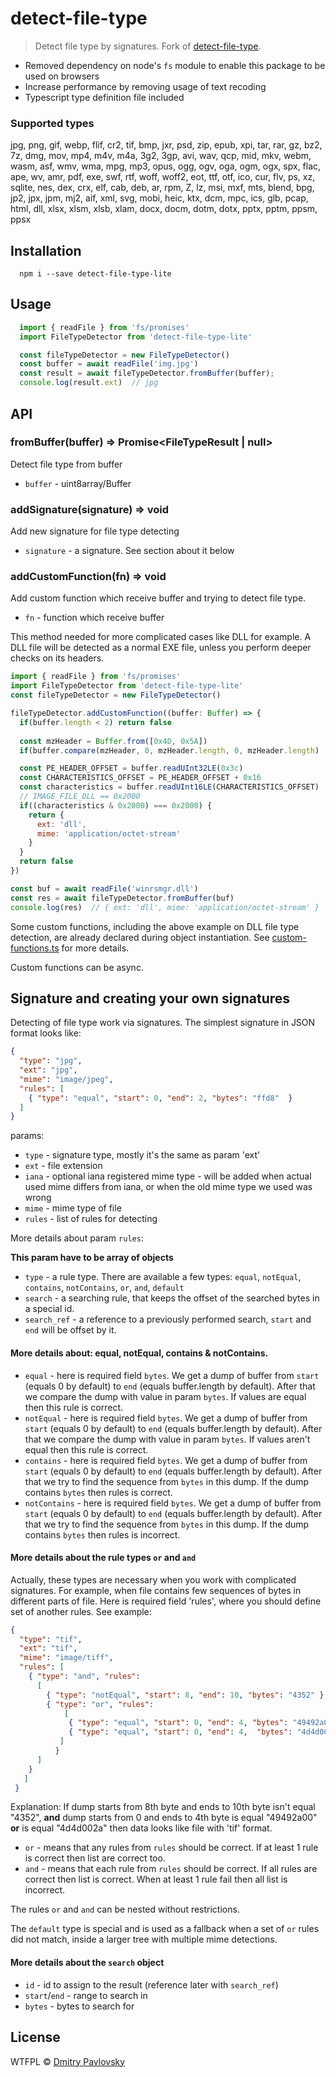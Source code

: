 # detect-file-type

> Detect file type by signatures. Fork of [detect-file-type](https://github.com/dimapaloskin/detect-file-type).

- Removed dependency on node's `fs` module to enable this package to be used on browsers
- Increase performance by removing usage of text recoding
- Typescript type definition file included

### Supported types
  jpg, png, gif, webp, flif, cr2, tif, bmp, jxr, psd, zip, epub, xpi, tar, rar, gz, bz2, 7z, dmg, mov, mp4, m4v, m4a, 3g2, 3gp, avi, wav, qcp, mid, mkv, webm, wasm, asf, wmv, wma, mpg, mp3, opus, ogg, ogv, oga, ogm, ogx, spx, flac, ape, wv, amr, pdf, exe, swf, rtf, woff, woff2, eot, ttf, otf, ico, cur, flv, ps, xz, sqlite, nes, dex, crx, elf, cab, deb, ar, rpm, Z, lz, msi, mxf, mts, blend, bpg, jp2, jpx, jpm, mj2, aif, xml, svg, mobi, heic, ktx, dcm, mpc, ics, glb, pcap, html, dll, xlsx, xlsm, xlsb, xlam, docx, docm, dotm, dotx, pptx, pptm, ppsm, ppsx

## Installation

```
  npm i --save detect-file-type-lite
```

## Usage

```js
  import { readFile } from 'fs/promises'
  import FileTypeDetector from 'detect-file-type-lite'

  const fileTypeDetector = new FileTypeDetector()
  const buffer = await readFile('img.jpg')
  const result = await fileTypeDetector.fromBuffer(buffer);
  console.log(result.ext)  // jpg
```

## API

### fromBuffer(buffer) => Promise\<FileTypeResult | null\>
Detect file type from buffer
- `buffer` - uint8array/Buffer

### addSignature(signature) => void
Add new signature for file type detecting
- `signature` - a signature. See section about it below

### addCustomFunction(fn) => void
Add custom function which receive buffer and trying to detect file type.
- `fn` - function which receive buffer

This method needed for more complicated cases like DLL for example. A DLL file will be detected as a normal EXE file, unless you perform deeper checks on its headers.

```js
import { readFile } from 'fs/promises'
import FileTypeDetector from 'detect-file-type-lite'
const fileTypeDetector = new FileTypeDetector()

fileTypeDetector.addCustomFunction((buffer: Buffer) => {
  if(buffer.length < 2) return false
  
  const mzHeader = Buffer.from([0x4D, 0x5A])
  if(buffer.compare(mzHeader, 0, mzHeader.length, 0, mzHeader.length) != 0) return false

  const PE_HEADER_OFFSET = buffer.readUInt32LE(0x3c)
  const CHARACTERISTICS_OFFSET = PE_HEADER_OFFSET + 0x16
  const characteristics = buffer.readUInt16LE(CHARACTERISTICS_OFFSET)
  // IMAGE_FILE_DLL == 0x2000
  if((characteristics & 0x2000) === 0x2000) {
    return {
      ext: 'dll',
      mime: 'application/octet-stream'
    }
  }
  return false
})

const buf = await readFile('winrsmgr.dll')
const res = await fileTypeDetector.fromBuffer(buf)
console.log(res)  // { ext: 'dll', mime: 'application/octet-stream' }
```

Some custom functions, including the above example on DLL file type detection, are already declared during object instantiation.
See [custom-functions.ts](https://github.com/georgeneokq/detect-file-type-lite/blob/main/src/custom-functions.ts) for more details.

Custom functions can be async.

## Signature and creating your own signatures
Detecting of file type work via signatures.
The simplest signature in JSON format looks like:

```json
{
  "type": "jpg",
  "ext": "jpg",
  "mime": "image/jpeg",
  "rules": [
    { "type": "equal", "start": 0, "end": 2, "bytes": "ffd8"  }
  ]
}
```
params:
- `type` - signature type, mostly it's the same as param 'ext'
- `ext` - file extension
- `iana` - optional iana registered mime type - will be added when actual used mime differs from iana, or when the old mime type we used was wrong
- `mime` - mime type of file
- `rules` - list of rules for detecting

More details about param `rules`:

**This param have to be array of objects**

- `type` - a rule type. There are available a few types: `equal`, `notEqual`, `contains`, `notContains`, `or`, `and`, `default`
- `search` - a searching rule, that keeps the offset of the searched bytes in a special id.
- `search_ref` - a reference to a previously performed search, `start` and `end` will be offset by it.

#### More details about: equal, notEqual, contains & notContains.

- `equal` - here is required field `bytes`. We get a dump of buffer from `start` (equals 0 by default) to `end` (equals buffer.length by default). After that we compare the dump with value in param `bytes`. If values are equal then this rule is correct.
- `notEqual` - here is required field `bytes`. We get a dump of buffer from `start` (equals 0 by default) to `end` (equals buffer.length by default). After that we compare the dump with value in param `bytes`. If values aren't equal then this rule is correct.
- `contains` - here is required field `bytes`. We get a dump of buffer from `start` (equals 0 by default) to `end` (equals buffer.length by default). After that we try to find the sequence from `bytes` in this dump. If the dump contains `bytes` then rules is correct.
- `notContains` - here is required field `bytes`. We get a dump of buffer from `start` (equals 0 by default) to `end` (equals buffer.length by default).  After that we try to find the sequence from `bytes` in this dump. If the dump contains `bytes` then rules is incorrect.

#### More details about the rule types `or` and `and`

Actually, these types are necessary when you work with complicated signatures. For example, when file contains few sequences of bytes in different parts of file. Here is required field 'rules', where you should define set of another rules. See example:

```json
{
  "type": "tif",
  "ext": "tif",
  "mime": "image/tiff",
  "rules": [
    { "type": "and", "rules":
      [
        { "type": "notEqual", "start": 8, "end": 10, "bytes": "4352" },
        { "type": "or", "rules":
            [
             { "type": "equal", "start": 0, "end": 4, "bytes": "49492a00" },
             { "type": "equal", "start": 0, "end": 4,  "bytes": "4d4d002a" }
           ]
          }
      ]
    }
   ]
 }
```

Explanation: If dump starts from 8th byte and ends to 10th byte isn't equal "4352", **and** dump starts from 0 and ends to 4th byte is equal "49492a00" **or** is equal "4d4d002a" then data looks like file with 'tif' format.

- `or` - means that any rules from `rules` should be correct. If at least 1 rule is correct then list are correct too.
- `and` - means that each rule from `rules` should be correct. If all rules are correct then list is correct. When at least 1 rule fail then all list is incorrect.

The rules `or` and `and` can be nested without restrictions.

The `default` type is special and is used as a fallback when a set of `or` rules did not match, inside a larger tree with multiple mime detections.

#### More details about the `search` object

- `id` - id to assign to the result (reference later with `search_ref`)
- `start`/`end` - range to search in
- `bytes` - bytes to search for

## License

WTFPL © [Dmitry Pavlovsky](http://paloskin.me)
